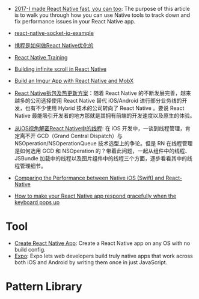 - [2017-I made React Native fast, you can too](http://6me.us/3Yx9): The purpose of this article is to walk you through how you can use Native tools to track down and fix performance issues in your React Native app.
- [react-native-socket-io-example](https://github.com/vinnyoodles/react-native-socket-io-example)
- [携程是如何做React Native优化的](https://zhuanlan.zhihu.com/p/23715716)
- [React Native Training](https://unbug.gitbooks.io/react-native-training/content/)
- [Building infinite scroll in React Native](http://frontside.io/blog/2016/12/15/building-infinite-scroll-in-react-native.html)
- [Build an Imgur App with React Native and MobX](http://school.shoutem.com/lectures/build-simple-imgur-client-react-native/)
- [React Native拆包及热更新方案](http://solart.cc/2017/02/22/react-native-jsbundle_patch)：随着 React Native 的不断发展完善，越来越多的公司选择使用 React Native 替代 iOS/Android 进行部分业务线的开发，也有不少使用 Hybrid 技术的公司转向了 React Native 。要说 React Native 最能吸引开发者的地方那就是其拥有前端的开发速度以及原生的体验。
- [从iOS视角解密React Native中的线程](http://mp.weixin.qq.com/s/5a83ubJtdg9oJP0lHXeRNA): 在 iOS 开发中，一谈到线程管理，肯定离不开 GCD（Grand Central Dispatch）与 NSOperation/NSOperationQueue 技术选型上的争论。但是 RN 在线程管理是如何选用 GCD 和 NSOperation 的？带着此问题，一起从组件中的线程、JSBundle 加载中的线程以及图片组件中的线程三个方面，逐步看看其中的线程管理细节。
- [Comparing the Performance between Native iOS (Swift) and React-Native](https://medium.com/the-react-native-log/comparing-the-performance-between-native-ios-swift-and-react-native-7b5490d363e2#.azcqq063o)

- [How to make your React Native app respond gracefully when the keyboard pops up](http://6me.us/yQU)

# Tool
- [Create React Native App](http://6me.us/PIszU): Create a React Native app on any OS with no build config.
- [Expo](https://expo.io/): Expo lets web developers build truly native apps that work across both iOS and Android by writing them once in just JavaScript.

# Pattern Library
